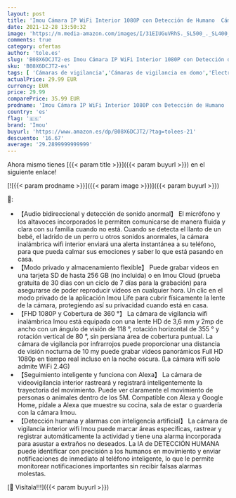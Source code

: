 ```yaml
---
layout: post
title: 'Imou Cámara IP WiFi Interior 1080P con Detección de Humano  Cámara de Vigilancia WiFi Interior con Modo de Privacidad  Compatbile con 2.4GHz WiFi  Detección de Sonidos Extraños  Work with Alexa'
date: 2021-12-28 13:50:32
image: 'https://m.media-amazon.com/images/I/31EIUGuVRhS._SL500_._SL400_.jpg'
comments: true
category: ofertas
author: 'tole.es'
slug: 'B08X6DCJT2-es Imou Cámara IP WiFi Interior 1080P con Detección de Humano...'
sku: 'B08X6DCJT2-es'
tags: [ 'Cámaras de vigilancia','Cámaras de vigilancia en domo','Electrónica','Fotografía y videocámaras','alexa','imou', ]
actualPrice: 29.99 EUR
currency: EUR
price: 29.99
comparePrice: 35.99 EUR
prodname: 'Imou Cámara IP WiFi Interior 1080P con Detección de Humano  Cámara de Vigilancia WiFi Interior con Modo de Privacidad  Compatbile con 2.4GHz WiFi  Detección de Sonidos Extraños  Work with Alexa'
country: 'es'
flag: '🇪🇸'
brand: 'Imou'
buyurl: 'https://www.amazon.es/dp/B08X6DCJT2/?tag=tolees-21'
descuento: '16.67'
average: '29.2899999999999'
---
```


Ahora mismo tienes [{{< param title >}}]({{< param buyurl >}}) en el siguiente enlace!

[![{{< param prodname >}}]({{< param image >}})]({{< param buyurl >}})

🔎:

- 【Audio bidireccional y detección de sonido anormal】 El micrófono y los altavoces incorporados le permiten comunicarse de manera fluida y clara con su familia cuando no está. Cuando se detecta el llanto de un bebé, el ladrido de un perro u otros sonidos anormales, la cámara inalámbrica wifi interior enviará una alerta instantánea a su teléfono, para que pueda calmar sus emociones y saber lo que está pasando en casa.
- 【Modo privado y almacenamiento flexible】 Puede grabar videos en una tarjeta SD de hasta 256 GB (no incluida) o en Imou Cloud (prueba gratuita de 30 días con un ciclo de 7 días para la grabación) para asegurarse de poder reproducir videos en cualquier hora. Un clic en el modo privado de la aplicación Imou Life para cubrir físicamente la lente de la cámara, protegiendo así su privacidad cuando está en casa.
- 【FHD 1080P y Cobertura de 360 ​​°】 La cámara de vigilancia wifi inalámbrica Imou está equipada con una lente HD de 3,6 mm y 2mp de ancho con un ángulo de visión de 118 °, rotación horizontal de 355 ° y rotación vertical de 80 °, sin persiana área de cobertura puntual. La cámara de vigilancia por infrarrojos puede proporcionar una distancia de visión nocturna de 10 my puede grabar videos panorámicos Full HD 1080p en tiempo real incluso en la noche oscura. (La cámara wifi solo admite WiFi 2.4G)
- 【Seguimiento inteligente y funciona con Alexa】 La cámara de videovigilancia interior rastreará y registrará inteligentemente la trayectoria del movimiento. Puede ver claramente el movimiento de personas o animales dentro de los 5M. Compatible con Alexa y Google Home, pídale a Alexa que muestre su cocina, sala de estar o guardería con la cámara Imou.
- 【Detección humana y alarmas con inteligencia artificial】 La cámara de vigilancia interior wifi Imou puede marcar áreas específicas, rastrear y registrar automáticamente la actividad y tiene una alarma incorporada para asustar a extraños no deseados. La IA de DETECCIÓN HUMANA puede identificar con precisión a los humanos en movimiento y enviar notificaciones de inmediato al teléfono inteligente, lo que le permite monitorear notificaciones importantes sin recibir falsas alarmas molestas.

[🛒 Visítala!!!]({{< param buyurl >}})
